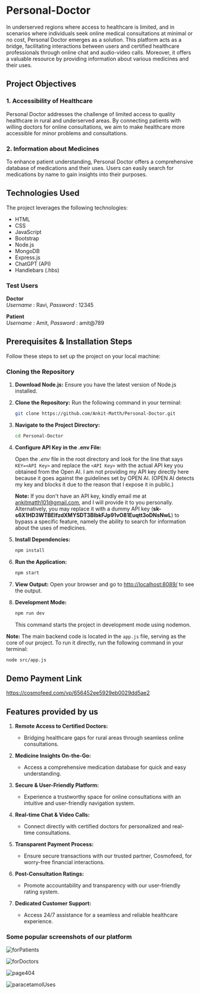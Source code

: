 # Personal-Doctor

In underserved regions where access to healthcare is limited, and in scenarios where individuals seek online medical consultations at minimal or no cost, Personal Doctor emerges as a solution. This platform acts as a bridge, facilitating interactions between users and certified healthcare professionals through online chat and audio-video calls. Moreover, it offers a valuable resource by providing information about various medicines and their uses.

## Project Objectives

### 1. Accessibility of Healthcare
Personal Doctor addresses the challenge of limited access to quality healthcare in rural and underserved areas. By connecting patients with willing doctors for online consultations, we aim to make healthcare more accessible for minor problems and consultations.

### 2. Information about Medicines
To enhance patient understanding, Personal Doctor offers a comprehensive database of medications and their uses. Users can easily search for medications by name to gain insights into their purposes.

## Technologies Used

The project leverages the following technologies:

- HTML
- CSS
- JavaScript
- Bootstrap
- Node.js
- MongoDB
- Express.js
- ChatGPT (API)
- Handlebars (.hbs)

### Test Users
**Doctor**  
 *Username* : Ravi,
 *Password* : 12345  
 
**Patient**  
 *Username* : Amit,
 *Password* : amit@789
 
## Prerequisites & Installation Steps

Follow these steps to set up the project on your local machine:

### Cloning the Repository

1. **Download Node.js:** Ensure you have the latest version of Node.js installed.
2. **Clone the Repository:** Run the following command in your terminal:
    ```bash
    git clone https://github.com/Ankit-Matth/Personal-Doctor.git
    ```

3. **Navigate to the Project Directory:**
    ```bash
    cd Personal-Doctor
    ```
4. **Configure API Key in the .env File:**

   Open the *.env* file in the root directory and look for the line that says `KEY=<API Key>` and replace the `<API Key>` with the actual API key you obtained from the Open AI. I am not providing my API key directly here because it goes against the guidelines set by OPEN AI. (OPEN AI detects my key and blocks it due to the reason that I expose it in public.)

   **Note:** If you don't have an API key, kindly email me at ankitmatth101@gmail.com, and I will provide it to you personally. Alternatively, you may replace it with a dummy API key (**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**) to bypass a specific feature, namely the ability to search for information about the uses of medicines.

6. **Install Dependencies:**
    ```bash
    npm install
    ```

7. **Run the Application:**
    ```bash
    npm start
    ```

8. **View Output:**
   Open your browser and go to [http://localhost:8089/](http://localhost:8089/) to see the output.

9. **Development Mode:**
    ```bash
    npm run dev
    ```
   This command starts the project in development mode using nodemon.

**Note:** The main backend code is located in the `app.js` file, serving as the core of our project. To run it directly, run the following command in your terminal:
```bash
node src/app.js
```

## Demo Payment Link
https://cosmofeed.com/vp/656452ee5929eb0029dd5ae2

## Features provided by us

1. **Remote Access to Certified Doctors:**
   - Bridging healthcare gaps for rural areas through seamless online consultations.

2. **Medicine Insights On-the-Go:**
   - Access a comprehensive medication database for quick and easy understanding.

3. **Secure & User-Friendly Platform:**
   - Experience a trustworthy space for online consultations with an intuitive and user-friendly navigation system.

4. **Real-time Chat & Video Calls:**
   - Connect directly with certified doctors for personalized and real-time consultations.

5. **Transparent Payment Process:**
   - Ensure secure transactions with our trusted partner, Cosmofeed, for worry-free financial interactions.

6. **Post-Consultation Ratings:**
   - Promote accountability and transparency with our user-friendly rating system.

7. **Dedicated Customer Support:**
   - Access 24/7 assistance for a seamless and reliable healthcare experience.

### Some popular screenshots of our platform  

![forPatients](https://github.com/Ankit-Matth/Personal-Doctor/assets/146843890/3afcb266-4a35-49ca-8b6f-1e55c6460d2d)

![forDoctors](https://github.com/Ankit-Matth/Personal-Doctor/assets/146843890/64000ab6-73da-41c2-b2e9-d1f9add91f4a)

![page404](https://github.com/Ankit-Matth/Personal-Doctor/assets/146843890/1d70192c-d91d-4674-826f-23bc445fb342)

![paracetamolUses](https://github.com/Ankit-Matth/Personal-Doctor/assets/146843890/6e5e9656-4762-444c-9839-fbb8c9c659ab)

